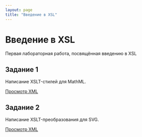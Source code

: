 ```yaml
---
layout: page
title: "Введение в XSL"
---
```


# Введение в XSL

Первая лабораторная работа, посвящённая введению в XSL

## Задание 1

Написание XSLT-стилей для MathML.

[Просмотр XML](./task1/math.xml)

## Задание 2

Написание XSLT-преобразования для SVG.

[Просмотр XML](./task2/graphics.xml)
